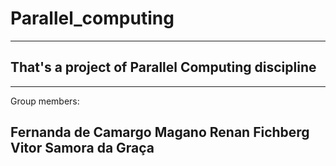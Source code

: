 # Parallel_computing

--------------------------------------------------
That's a project of Parallel Computing discipline
--------------------------------------------------


--------------------------------------
Group members:

Fernanda de Camargo Magano
Renan Fichberg
Vitor Samora da Graça
--------------------------------------
